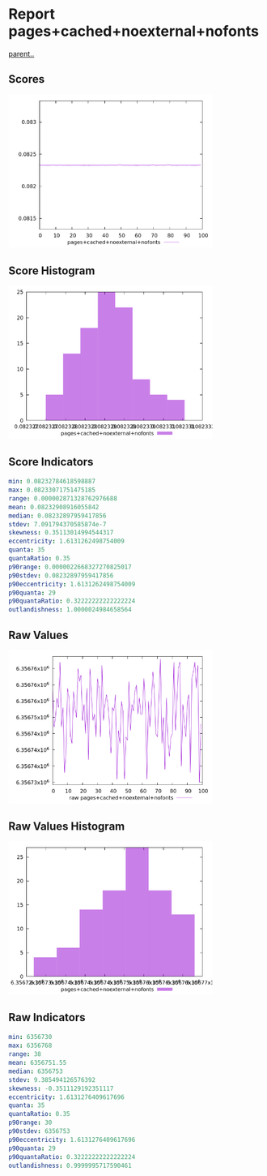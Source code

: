 # Report pages+cached+noexternal+nofonts

[parent..](./..)  


## Scores

![score](./score.png)  

## Score Histogram

![hist](./hist.png)  

## Score Indicators

```yaml
min: 0.08232784618598887
max: 0.08233071751475185
range: 0.000002871328762976688
mean: 0.08232908916055842
median: 0.08232897959417856
stdev: 7.091794370585874e-7
skewness: 0.35113014994544317
eccentricity: 1.6131262498754009
quanta: 35
quantaRatio: 0.35
p90range: 0.0000022668327270825017
p90stdev: 0.08232897959417856
p90eccentricity: 1.6131262498754009
p90quanta: 29
p90quantaRatio: 0.32222222222222224
outlandishness: 1.0000024984658564

```

## Raw Values

![raw](./raw.png)  

## Raw Values Histogram

![raw hist](./raw_hist.png)  

## Raw Indicators

```yaml
min: 6356730
max: 6356768
range: 38
mean: 6356751.55
median: 6356753
stdev: 9.385494126576392
skewness: -0.3511129192351117
eccentricity: 1.6131276409617696
quanta: 35
quantaRatio: 0.35
p90range: 30
p90stdev: 6356753
p90eccentricity: 1.6131276409617696
p90quanta: 29
p90quantaRatio: 0.32222222222222224
outlandishness: 0.9999995717590461

```

<style>
  img {
    max-width: 80%;
  }
</style>
      
